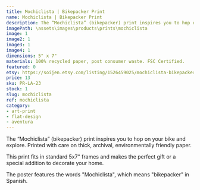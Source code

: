 ```yaml
---
title: Mochiclista | Bikepacker Print
name: Mochiclista | Bikepacker Print
description: The “Mochiclista” (bikepacker) print inspires you to hop on your bike and explore. Printed with care on thick, archival, environmentally friendly paper.
imagePath: \assets\images\products\prints\mochiclista
image: 1
image2: 1
image3: 1
image4: 1
dimensions: 5" x 7"
materials: 100% recycled paper, post consumer waste. FSC Certified.
featured: 0
etsy: https://soijen.etsy.com/listing/1526459025/mochiclista-bikepacker-print-thick?utm_source=Copy&utm_medium=ListingManager&utm_campaign=Share&utm_term=so.lmsm&share_time=1695260428694
price: 13
sku: PR-LA-23
stock: 1
slug: mochiclista
ref: mochiclista
category:
- art-print
- flat-design
- aventura
---
```

The “Mochiclista” (bikepacker) print inspires you to hop on your bike and explore. Printed with care on thick, archival, environmentally friendly paper.

This print fits in standard 5x7" frames and makes the perfect gift or a special addition to decorate your home.

The poster features the words "Mochiclista", which means "bikepacker" in Spanish.
